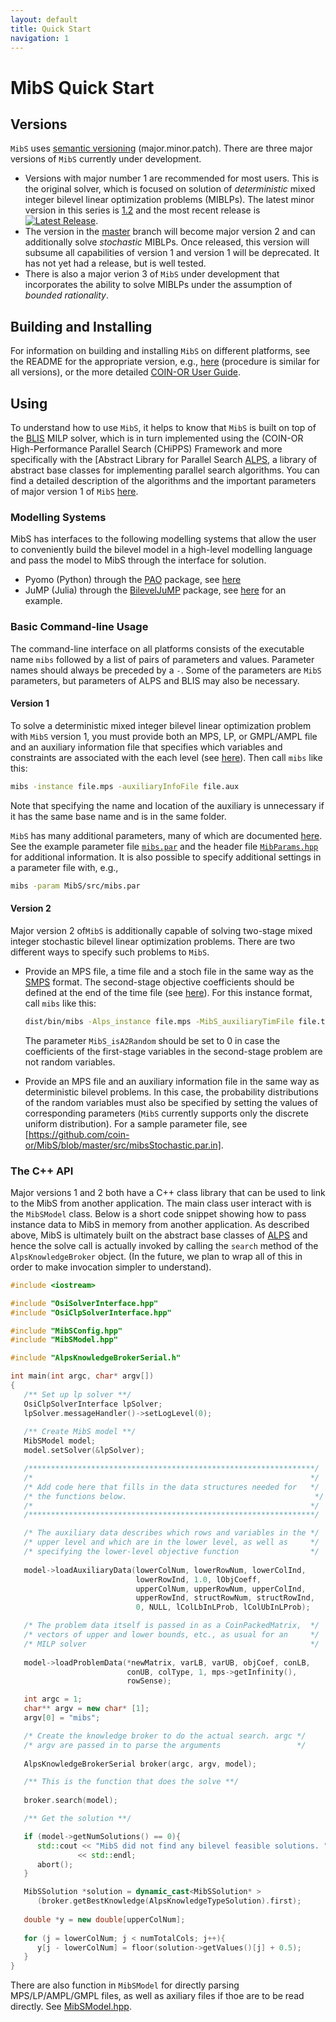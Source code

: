 ```yaml
---
layout: default
title: Quick Start
navigation: 1
---
```


# MibS Quick Start

## Versions

`MibS` uses [semantic versioning](https://semver.org/) (major.minor.patch). There are three major
versions of `MibS` currently under development.

  * Versions with major number 1 are recommended for most users. This is the
original solver, which is focused on solution of _deterministic_ mixed integer
bilevel linear optimization problems (MIBLPs). The latest minor version in
this series is [1.2](https://github.com/coin-or/MibS/tree/stable/1.2) and
the most recent release is
[![Latest Release](https://img.shields.io/github/v/release/coin-or/MibS?sort=semver)](https://github.com/coin-or/MibS/releases). 
  * The version in the [master](https://github.com/coin-or/MibS/tree/master)
branch will become major version 2 and can additionally solve _stochastic_
MIBLPs. Once released, this version will subsume all capabilities of version 1
and version 1 will be deprecated. It has not yet had a release, but is well tested.
  * There is also a major verion 3 of `MibS` under development that incorporates the
ability to solve MIBLPs under the assumption of _bounded rationality_.

## Building and Installing

For information on building and installing `MibS` on different platforms, see
the README for the appropriate version, e.g.,
[here](https://github.com/coin-or/MibS/tree/stable/1.2#building-from-source)
(procedure is similar for all versions), or the more detailed [COIN-OR User
Guide](https://coin-or.github.io/user_introduction.html).

## Using

To understand how to use `MibS`, it helps to know that `MibS` is built on top of
the [BLIS](https://github.com/coin-or/CHiPPS-BLIS) MILP solver, which is in
turn implemented using the (COIN-OR High-Performance Parallel Search (CHiPPS)
Framework and more specifically with the [Abstract Library for Parallel Search
[ALPS](https://github.com/coin-or/CHiPPS-ALPS), a library of abstract base
classes for implementing parallel search algorithms. You can find a detailed
description of the algorithms and the important parameters of major version 1
of `MibS`
[here](https://arxiv.org/abs/2104.09010http://www.optimization-online.org/DB_FILE/2017/04/5977.pdf).

### Modelling Systems

MibS has interfaces to the following modelling systems that allow the user to
conveniently build the bilevel model in a high-level modelling language and
pass the model to MibS through the interface for solution.

- Pyomo (Python) through the
[PAO](https://pao.readthedocs.io/en/latest/index.html#) package,
see [here](https://pao.readthedocs.io/en/latest/solvers.html)
- JuMP (Julia) through the [BilevelJuMP](https://github.com/joaquimg/BilevelJuMP.jl) package, see
[here](https://github.com/joaquimg/BilevelJuMP.jl/blob/master/docs/src/examples/MibS_example1.jl)
for an example. 

### Basic Command-line Usage

The command-line interface on all platforms consists of the executable name `mibs`
followed by a list of pairs of parameters and values. Parameter names should always be preceded
by a `-`. Some of the parameters are `MibS` parameters, but parameters of ALPS and BLIS may also 
be necessary.

#### Version 1

To solve a deterministic mixed integer bilevel linear optimization problem
with `MibS` version 1, you must provide both an MPS, LP, or GMPL/AMPL file and
an auxiliary information file that specifies which variables and constraints
are associated with the each level (see [here](input.html)). Then call `mibs` like this:
```bash
mibs -instance file.mps -auxiliaryInfoFile file.aux
```
Note that specifying the name and location of the auxiliary is unnecessary if 
it has the same base name and is in the same folder.

`MibS` has many additional parameters, many of which are documented
[here](parameters.html). See the example parameter file 
[`mibs.par`](https://github.com/coin-or/MibS/blob/stable/1.2/examples/mibs.par.in) and the
header file [`MibParams.hpp`](https://github.com/coin-or/MibS/blob/stable/1.2/src/MibSParams.hpp) 
for additional information. It is also possible to specify additional settings in a parameter file with, e.g., 
```bash
mibs -param MibS/src/mibs.par 
```

#### Version 2

Major version 2 of`MibS` is additionally capable of solving two-stage mixed
integer stochastic bilevel linear optimization problems. There are two
different ways to specify such problems to `MibS`. 

  * Provide an MPS file, a time file and a stoch file in the same way as the
    [SMPS](http://www.maximalsoftware.com/resources/GassmannKristjansson_dpm007v1.pdf)
    format. The second-stage objective coefficients should be defined at the
    end of the time file (see
    [here](https://github.com/tkralphs/BilevelLib/blob/master/stochastic/sslp/bilevel_nonZeroSum_sslp_10_50_50.tim)).
    For this instance format, call `mibs` like this:
    ```bash
    dist/bin/mibs -Alps_instance file.mps -MibS_auxiliaryTimFile file.tim -MibS_auxiliaryStoFile file.sto -MibS_stochasticityType stochasticWithoutSAA -MibS_isSMPSFormat 1 -MibS_isA2Random 1 
    ``` 
    The parameter `MibS_isA2Random` should be set to 0 in case the
    coefficients of the first-stage variables in the second-stage problem are
    not random variables.

  * Provide an MPS file and an auxiliary information file in the same way as
    deterministic bilevel problems. In this case, the probability
    distributions of the random variables must also be specified by setting
    the values of corresponding parameters (`MibS` currently supports only the
    discrete uniform distribution). For a sample parameter file, see
    [https://github.com/coin-or/MibS/blob/master/src/mibsStochastic.par.in].

### The C++ API

Major versions 1 and 2 both have a C++ class library that can be used to link
to the MibS from another application. The main class user interact with is the
`MibSModel` class. Below is a short code snippet showing how to pass instance
data to MibS in memory from another application. As described above, MibS is
ultimately built on the abstract base classes of
[ALPS](https://github.com/coin-or/CHiPPS-ALPS) and hence the solve call is
actually invoked by calling the `search` method of the `AlpsKnowledgeBroker`
object. (In the future, we plan to wrap all of this in order to make
invocation simpler to understand).

```cpp
#include <iostream>

#include "OsiSolverInterface.hpp"
#include "OsiClpSolverInterface.hpp"

#include "MibSConfig.hpp"
#include "MibSModel.hpp"

#include "AlpsKnowledgeBrokerSerial.h"

int main(int argc, char* argv[])
{
   /** Set up lp solver **/
   OsiClpSolverInterface lpSolver;
   lpSolver.messageHandler()->setLogLevel(0);
      
   /** Create MibS model **/
   MibSModel model;
   model.setSolver(&lpSolver);

   /****************************************************************/
   /*                                                              */
   /* Add code here that fills in the data structures needed for   */
   /* the functions below.                                          */
   /*                                                              */
   /****************************************************************/

   /* The auxiliary data describes which rows and variables in the */
   /* upper level and which are in the lower level, as well as     */
   /* specifying the lower-level objective function                */
   
   model->loadAuxiliaryData(lowerColNum, lowerRowNum, lowerColInd,
                            lowerRowInd, 1.0, lObjCoeff,
                            upperColNum, upperRowNum, upperColInd,
                            upperRowInd, structRowNum, structRowInd,
                            0, NULL, lColLbInLProb, lColUbInLProb);

   /* The problem data itself is passed in as a CoinPackedMatrix,  */
   /* vectors of upper and lower bounds, etc., as usual for an     */
   /* MILP solver                                                  */
   
   model->loadProblemData(*newMatrix, varLB, varUB, objCoef, conLB,
                          conUB, colType, 1, mps->getInfinity(),
                          rowSense);

   int argc = 1;
   char** argv = new char* [1];
   argv[0] = "mibs";

   /* Create the knowledge broker to do the actual search. argc */
   /* argv are passed in to parse the arguments                 */
   
   AlpsKnowledgeBrokerSerial broker(argc, argv, model);

   /** This is the function that does the solve **/
   
   broker.search(model);

   /** Get the solution **/

   if (model->getNumSolutions() == 0){
      std::cout << "MibS did not find any bilevel feasible solutions. "
               << std::endl;
      abort();
   }

   MibSSolution *solution = dynamic_cast<MibSSolution* >
      (broker.getBestKnowledge(AlpsKnowledgeTypeSolution).first);
   
   double *y = new double[upperColNum];
   
   for (j = lowerColNum; j < numTotalCols; j++){
      y[j - lowerColNum] = floor(solution->getValues()[j] + 0.5);
   }
}
```

There are also function in `MibSModel` for directly parsing MPS/LP/AMPL/GMPL
files, as well as axiliary files if thoe are to be read directly. See
[MibSModel.hpp](https://github.com/coin-or/MibS/blob/master/src/MibSModel.hpp).
